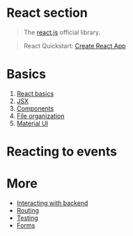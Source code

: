 # React section

> The [react.js](https://reactjs.org/) official library.

> React Quickstart: [Create React App](https://create-react-app.dev/)

# Basics

1. [React basics](1-react-basics.md)
2. [JSX](2-jsx.md)
3. [Components](3-components.md)
4. [File organization](4-react-project.md)
5. [Material UI](5-material-ui.md)

# Reacting to events


# More

- [Interacting with backend](backend-data.md)
- [Routing](routing.md)
- [Testing](testing.md)
- [Forms](forms.md)

